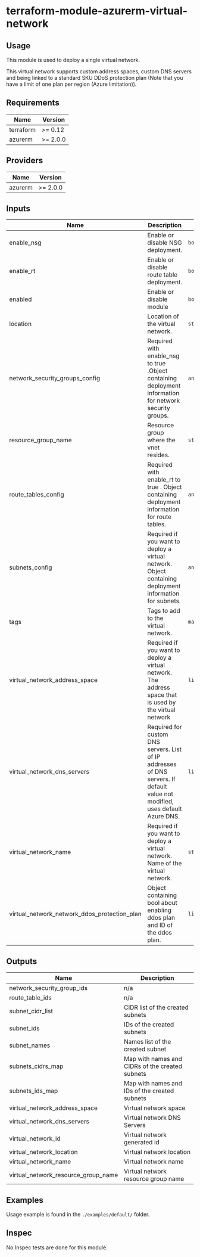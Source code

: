 # terraform-module-azurerm-virtual-network

## Usage

This module is used to deploy a single virtual network.

This virtual network supports custom address spaces, custom DNS servers and being linked to a standard SKU DDoS protection plan (Note that you have a limit of one plan per region (Azure limitation)).

<!-- BEGINNING OF PRE-COMMIT-TERRAFORM DOCS HOOK -->
## Requirements

| Name | Version |
|------|---------|
| terraform | >= 0.12 |
| azurerm | >= 2.0.0 |

## Providers

| Name | Version |
|------|---------|
| azurerm | >= 2.0.0 |

## Inputs

| Name | Description | Type | Default | Required |
|------|-------------|------|---------|:--------:|
| enable\_nsg | Enable or disable NSG deployment. | `bool` | `false` | no |
| enable\_rt | Enable or disable route table deployment. | `bool` | `false` | no |
| enabled | Enable or disable module | `bool` | `true` | no |
| location | Location of the virtual network. | `string` | n/a | yes |
| network\_security\_groups\_config | Required with enable\_nsg to true .Object containing deployment information for network security groups. | `any` | `{}` | no |
| resource\_group\_name | Resource group where the vnet resides. | `string` | n/a | yes |
| route\_tables\_config | Required with enable\_rt to true . Object containing deployment information for route tables. | `any` | `{}` | no |
| subnets\_config | Required if you want to deploy a virtual network. Object containing deployment information for subnets. | `any` | <pre>{<br>  "defaultsn": {<br>    "address_prefix": "10.0.1.0/24",<br>    "name": "defaultsn"<br>  }<br>}</pre> | no |
| tags | Tags to add to the virtual network. | `map` | `{}` | no |
| virtual\_network\_address\_space | Required if you want to deploy a virtual network. The address space that is used by the virtual network | `list(string)` | <pre>[<br>  "10.0.0.0/8"<br>]</pre> | no |
| virtual\_network\_dns\_servers | Required for custom DNS servers. List of IP addresses of DNS servers. If default value not modified, uses default Azure DNS. | `list` | `[]` | no |
| virtual\_network\_name | Required if you want to deploy a virtual network. Name of the virtual network. | `string` | `"default"` | no |
| virtual\_network\_network\_ddos\_protection\_plan | Object containing bool about enabling ddos plan and ID of the ddos plan. | `list` | `[]` | no |

## Outputs

| Name | Description |
|------|-------------|
| network\_security\_group\_ids | n/a |
| route\_table\_ids | n/a |
| subnet\_cidr\_list | CIDR list of the created subnets |
| subnet\_ids | IDs of the created subnets |
| subnet\_names | Names list of the created subnet |
| subnets\_cidrs\_map | Map with names and CIDRs of the created subnets |
| subnets\_ids\_map | Map with names and IDs of the created subnets |
| virtual\_network\_address\_space | Virtual network space |
| virtual\_network\_dns\_servers | Virtual network DNS Servers |
| virtual\_network\_id | Virtual network generated id |
| virtual\_network\_location | Virtual network location |
| virtual\_network\_name | Virtual network name |
| virtual\_network\_resource\_group\_name | Virtual network resource group name |

<!-- END OF PRE-COMMIT-TERRAFORM DOCS HOOK -->

## Examples

Usage example is found in the `./examples/default/` folder.

## Inspec

No Inspec tests are done for this module.
